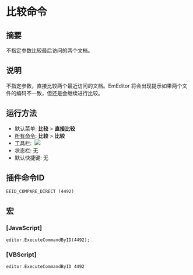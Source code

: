 # 比较命令

## 摘要

不指定参数比较最后访问的两个文档。

## 说明

不指定参数，直接比较两个最近访问的文档。EmEditor 将会出现提示如果两个文件的编码不一致，但还是会继续进行比较。

## 运行方法

- 默认菜单: **比较** \> **直接比较**
- [所有命令](../tools/all_commands): **比较** \> **比较**
- 工具栏:  ![](../../images/compare24x16..png)
- 状态栏: 无
- 默认快捷键: 无

## 插件命令ID

```
EEID_COMPARE_DIRECT (4492)
```

## 宏

### \[JavaScript\]

```
editor.ExecuteCommandByID(4492);
```

### \[VBScript\]

```
editor.ExecuteCommandByID 4492
```
